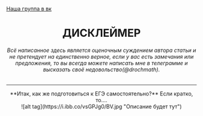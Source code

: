 [Наша группа в вк](https://vk.com/clubmaslov)
<h1 align='center'> ДИСКЛЕЙМЕР </h1>

<h6 align='center'>Всё написанное здесь является оценочным суждением автора статьи и не претендует на единственно верное, если у вас есть замечания или предложения, то вы всегда можете написать мне в телеграмме и высказать своё недовольство(@drochmath).</h6>

---
    
<div align='center'>
    **Итак, как же подготовиться к ЕГЭ самостоятельно?**
  Если кратко, то....
  <div margin-top:30px> 
      ![alt tag](https://i.ibb.co/vsGPJg0/BV.jpg "Описание будет тут") </div>
</div>
